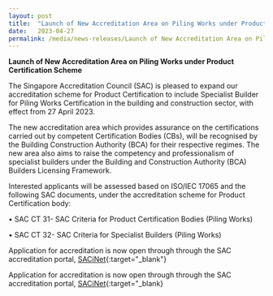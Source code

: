 ```yaml
---
layout: post
title:  "Launch of New Accreditation Area on Piling Works under Product Certification Scheme"   
date:   2023-04-27
permalink: /media/news-releases/Launch of New Accreditation Area on Piling Works under Product Certification Scheme  
---
```


**Launch of New Accreditation Area on Piling Works under Product Certification Scheme**

The Singapore Accreditation Council (SAC) is pleased to expand our accreditation scheme for Product Certification to include Specialist Builder for Piling Works Certification in the building and construction sector, with effect from 27 April 2023.

The new accreditation area which provides assurance on the certifications carried out by competent Certification Bodies (CBs), will be recognised by the Building Construction Authority (BCA) for their respective regimes. The new area also aims to raise the competency and professionalism of specialist builders under the Building and Construction Authority (BCA) Builders Licensing Framework.

Interested applicants will be assessed based on ISO/IEC 17065 and the following SAC documents, under the accreditation scheme for Product Certification body:

•	SAC CT 31- SAC Criteria for Product Certification Bodies (Piling Works)

•	SAC CT 32- SAC Criteria for Specialist Builders (Piling Works)

Application for accreditation is now open through through the SAC accreditation portal, [SACiNet](https://sacinet.enterprisesg.gov.sg/sac/forms/sacinet/sacinet-logon-external.form){:target="_blank"}

Application for accreditation is now open through through the SAC accreditation portal, [SACiNet](https://sacinet2.enterprisesg.gov.sg/landing){:target="_blank}
